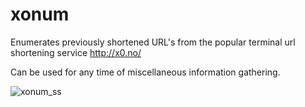# xonum
Enumerates previously shortened URL's from the popular terminal url shortening service http://x0.no/

Can be used for any time of miscellaneous information gathering.

![xonum_ss](https://user-images.githubusercontent.com/80851705/115130095-31986c80-9fb2-11eb-930e-12c36094828f.png)

